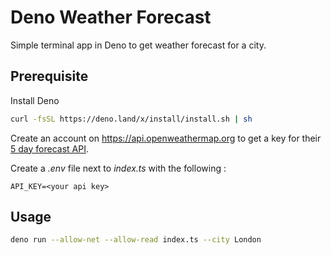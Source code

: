 # Deno Weather Forecast

Simple terminal app in Deno to get weather forecast for a city.

## Prerequisite
Install Deno
```sh
curl -fsSL https://deno.land/x/install/install.sh | sh
```

Create an account on https://api.openweathermap.org to get a key for their [5 day forecast API](https://openweathermap.org/forecast5).

Create a *.env* file next to *index.ts* with the following :
```
API_KEY=<your api key>
```

## Usage
```sh
deno run --allow-net --allow-read index.ts --city London
```